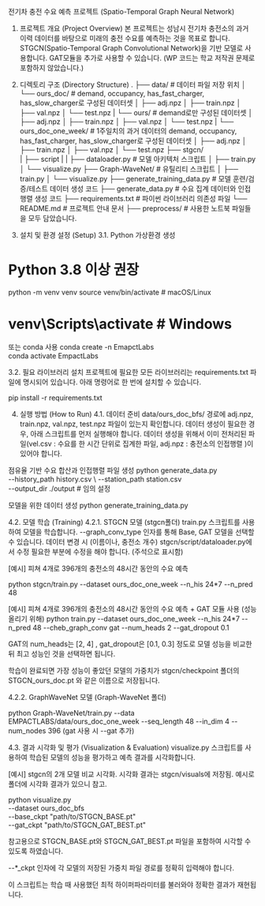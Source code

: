 전기차 충전 수요 예측 프로젝트 (Spatio-Temporal Graph Neural Network)
1. 프로젝트 개요 (Project Overview)
본 프로젝트는 성남시 전기차 충전소의 과거 이력 데이터를 바탕으로 미래의 충전 수요를 예측하는 것을 목표로 합니다. STGCN(Spatio-Temporal Graph Convolutional Network)을 기반 모델로 사용합니다. GAT모듈을 추가로 사용할 수 있습니다. (WP 코드는 학교 저작권 문제로 포함하지 않았습니다.)

2. 디렉토리 구조 (Directory Structure)
.
├── data/                    # 데이터 파일 저장 위치
│   └── ours_doc/            # demand, occupancy, has_fast_charger, has_slow_charger로 구성된 데이터셋
│       ├── adj.npz
│       ├── train.npz
│       ├── val.npz
│       └── test.npz
|  └── ours/                 # demand로만 구성된 데이터셋
│       ├── adj.npz
│       ├── train.npz
│       ├── val.npz
│       └── test.npz
|  └── ours_doc_one_week/   # 1주일치의 과거 데이터의 demand, occupancy, has_fast_charger, has_slow_charger로 구성된 데이터셋
│       ├── adj.npz
│       ├── train.npz
│       ├── val.npz
│       └── test.npz
├── stgcn/    
|   ├── script
|   |   ├── dataloader.py           # 모델 아키텍처 스크립트
│   ├── train.py
│   └── visualize.py
├── Graph-WaveNet/                  # 유틸리티 스크립트
│   ├── train.py
│   └── visualize.py
├── generate_training_data.py # 모델 훈련/검증/테스트 데이터 생성 코드
├── generate_data.py # 수요 집계 데이터와 인접 행렬 생성 코드
├── requirements.txt         # 파이썬 라이브러리 의존성 파일
└── README.md                # 프로젝트 안내 문서
├── preprocess/ # 사용한 노트북 파일들을 모두 담았습니다.    


3. 설치 및 환경 설정 (Setup)
3.1. Python 가상환경 생성
# Python 3.8 이상 권장
python -m venv venv
source venv/bin/activate  # macOS/Linux
# venv\Scripts\activate   # Windows
또는 conda 사용
conda create -n EmapctLabs  
conda activate EmpactLabs 

3.2. 필요 라이브러리 설치
프로젝트에 필요한 모든 라이브러리는 requirements.txt 파일에 명시되어 있습니다. 아래 명령어로 한 번에 설치할 수 있습니다.

pip install -r requirements.txt

4. 실행 방법 (How to Run)
4.1. 데이터 준비
data/ours_doc_bfs/ 경로에 adj.npz, train.npz, val.npz, test.npz 파일이 있는지 확인합니다. 데이터 생성이 필요한 경우, 아래 스크립트를 먼저 실행해야 합니다. 
데이터 생성을 위해서 이미 전처리된 파일(vel.csv : 수요를 한 시간 단위로 집계한 파일, adj.npz : 충전소의 인접행렬 )이 있어야 합니다.

점유율 기반 수요 합산과 인접행렬 파일 생성
python generate_data.py \
    --history_path history.csv \ 
    --station_path station.csv \
    --output_dir ./output # 임의 설정


모델을 위한 데이터 생성
python generate_training_data.py 

4.2. 모델 학습 (Training)
4.2.1. STGCN 모델 (stgcn폴더)
train.py 스크립트를 사용하여 모델을 학습합니다. --graph_conv_type 인자를 통해 Base, GAT 모델을 선택할 수 있습니다. 데이터 변경 시 (이름이나, 충전소 개수) stgcn/script/dataloader.py에서 수정 필요한 부분에 수정을 해야 합니다. (주석으로 표시함)

[예시] 피쳐 4개로 396개의 충전소의 48시간 동안의 수요 예측

python stgcn/train.py --dataset ours_doc_one_week --n_his 24*7 --n_pred 48 

[예시] 피쳐 4개로 396개의 충전소의 48시간 동안의 수요 예측 + GAT 모듈 사용 (성능 올리기 위해)
python train.py --dataset ours_doc_one_week --n_his 24*7 --n_pred 48 --cheb_graph_conv gat --num_heads 2 --gat_dropout 0.1

GAT의 num_heads는 [2, 4] , gat_dropout은 [0.1, 0.3] 정도로 모델 성능을 비교한 뒤 최고 성능인 것을 선택하면 됩니다.

학습이 완료되면 가장 성능이 좋았던 모델의 가중치가 stgcn/checkpoint 폴더의 STGCN_ours_doc.pt 와 같은 이름으로 저장됩니다.

4.2.2. GraphWaveNet 모델 (Graph-WaveNet 폴더)

python Graph-WaveNet/train.py --data EMPACTLABS/data/ours_doc_one_week --seq_length 48 --in_dim 4 --num_nodes 396 (gat 사용 시 --gat 추가)

4.3. 결과 시각화 및 평가 (Visualization & Evaluation)
visualize.py 스크립트를 사용하여 학습된 모델의 성능을 평가하고 예측 결과를 시각화합니다.

[예시] stgcn의 2개 모델 비교 시각화. 시각화 결과는 stgcn/visuals에 저장됨. 예시로 폴더에 시각화 결과가 있으니 참고.

python visualize.py \
    --dataset ours_doc_bfs \
    --base_ckpt "path/to/STGCN_BASE.pt" \
    --gat_ckpt "path/to/STGCN_GAT_BEST.pt"

참고용으로 STGCN_BASE.pt와 STGCN_GAT_BEST.pt 파일을 포함하여 시각할 수 있도록 하였습니다.

--*_ckpt 인자에 각 모델의 저장된 가중치 파일 경로를 정확히 입력해야 합니다.

이 스크립트는 학습 때 사용했던 최적 하이퍼파라미터를 불러와야 정확한 결과가 재현됩니다.


